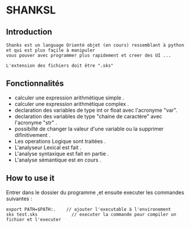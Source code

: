 # SHANKSL

## Introduction
 
    Shanks est un language Orienté objet (en cours) ressemblant à python et qui est plus façile à manipuler
    vous pouver avec programmer plus rapidement et creer des UI ...

    L'extension des fichiers doit être ".sks"
## Fonctionnalités

- calculer une expression arithmétique simple .
- calculer une expression arithmétique complex .
- declaration des variables de type int or float avec l'acronyme "var".
- declaration des variables de type "chaine de caractère" avec l'acronyme "str" .
- possibilté de changer la valeur d'une variable ou la supprimer difinitivement .
- Les operations Logique sont traitées .
- L'analyseur Lexical est fait .
- L'analyse syntaxique est fait en partie .
- L'analyse sémantique est en cours .

## How to use it

Entrer dans le dossier du programme ,et ensuite executer les commandes suivantes :
```
export PATH=$PATH:.    // ajouter l'executable à l'environement
sks test.sks             // executer la commande pour compiler un fichier et l'executer
```
